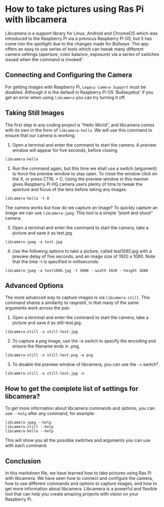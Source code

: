 # How to take pictures using Ras Pi with libcamera

Libcamera is a support library for Linux, Android and ChromeOS which was introduced to the Raspberry Pi via a previous Raspberry Pi OS, but it has come into the spotlight due to the changes made for Bullseye. The app offers an easy to use series of tools which can tweak many different camera settings (aperture, color balance, exposure) via a series of switches issued when the command is invoked¹.

## Connecting and Configuring the Camera

For getting images with Raspberry Pi, `Legacy Camera Support` must be disabled. Although it is the default in Raspberry Pi OS 'Bullseyebut' if you get an error when using `libcamera` you can try turning it off.

## Taking Still Images

The first step in any coding project is “Hello World”, and libcamera comes with its own in the form of `libcamera-hello`. We will use this command to ensure that our camera is working.

1. Open a terminal and enter the command to start the camera. A preview window will appear for five seconds, before closing.

```
libcamera-hello
```

2. Run the command again, but this time we shall use a switch (argument) to force the preview window to stay open. To close the window click on the X, or press CTRL + C. Using the preview window in this manner gives Raspberry Pi HQ camera users plenty of time to tweak the aperture and focus of the lens before taking any images.

```
libcamera-hello -t 0
```

The camera works but how do we capture an image? To quickly capture an image we can use `libcamera-jpeg`. This tool is a simple “point and shoot” camera.

3. Open a terminal and enter the command to start the camera, take a picture and save it as test.jpg.

```
libcamera-jpeg -o test.jpg
```

4. Use the following options to take a picture, called test1080.jpg with a preview delay of five seconds, and an image size of 1920 x 1080. Note that the time -t is specified in milliseconds.

```
libcamera-jpeg -o test1080.jpg -t 5000 --width 1920 --height 1080
```

## Advanced Options

The more advanced way to capture images is via `libcamera-still`. This command shares a similarity to raspistill, in that many of the same arguments work across the pair.

1. Open a terminal and enter the command to start the camera, take a picture and save it as still-test.jpg.

```
libcamera-still -o still-test.jpg
```

2. To capture a png image, use the -e switch to specify the encoding and ensure the filename ends in .png.

```
libcamera-still -o still-test.png -e png
```

3. To disable the preview window of libcamera, you can use the `-n` switch³.

```
libcamera-still -o still-test.jpg -n
```

## How to get the complete list of settings for libcamera?

To get more information about libcamera commands and options, you can use `--help` after any command, for example:

```
libcamera-jpeg --help
libcamera-still --help
libcamera-hello --help
```

This will show you all the possible switches and arguments you can use with each command.

## Conclusion

In this markdown file, we have learned how to take pictures using Ras Pi with libcamera. We have seen how to connect and configure the camera, how to use different commands and options to capture images, and how to get more information about libcamera. Libcamera is a powerful and flexible tool that can help you create amazing projects with vision on your Raspberry Pi.
